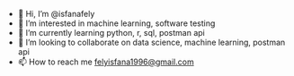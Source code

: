 - 👋 Hi, I’m @isfanafely
- 👀 I’m interested in machine learning, software testing
- 🌱 I’m currently learning python, r, sql, postman api
- 💞️ I’m looking to collaborate on data science, machine learning, postman api
- 📫 How to reach me felyisfana1996@gmail.com

